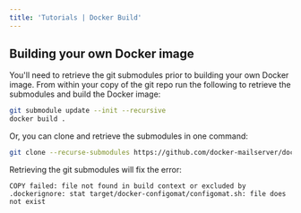 ```yaml
---
title: 'Tutorials | Docker Build'
---
```


## Building your own Docker image

You'll need to retrieve the git submodules prior to building your own Docker image. From within your copy of the git repo run the following to retrieve the submodules and build the Docker image:

```sh
git submodule update --init --recursive
docker build .
```

Or, you can clone and retrieve the submodules in one command:
```sh
git clone --recurse-submodules https://github.com/docker-mailserver/docker-mailserver
```

Retrieving the git submodules will fix the error:
```
COPY failed: file not found in build context or excluded by .dockerignore: stat target/docker-configomat/configomat.sh: file does not exist
```
